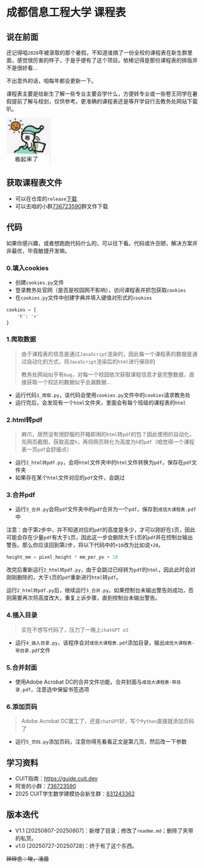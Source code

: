 # 成都信息工程大学 课程表

## 说在前面

还记得咱`2020`年被录取的那个暑假，不知道谁搞了一份全校的课程表在新生群里面，感觉很厉害的样子，于是乎便有了这个项目。依稀记得是那份课程表的排版并不是很好看...

不出意外的话，咱每年都会更新一下。

课程表主要是给新生了解一些专业主要会学什么，方便转专业或一些卷王同学在暑假提前了解与规划，仅供参考。更准确的课程表还是等开学自行去教务处网站下载叭。

![image-20250807152614782](assets/image-20250807152614782.png)

## 获取课程表文件

- 可以在仓库的`release`[下载](https://github.com/lovely-fafa/cuit-course-schedule/releases)
- 可以去咱的小群[736723590](https://qm.qq.com/q/cv9tlkrPJC)群文件下载

## 代码

如果你感兴趣，或者想跑跑代码什么的，可以往下看。代码或许丑陋，解决方案并非最优，毕竟敏捷开发嘛。

### 0.填入cookies

- 创建`cookies.py`文件
- 登录教务处官网（是否是校园网不影响），访问课程表并抓包获取`cookies`
- 在`cookies.py`文件中创建字典并填入键值对形式的`cookies`

```python
cookies = {
    'K': 'v'
}
```

### 1.爬取数据

> 由于课程表的信息是通过`JavaScript`渲染的，因此每一个课程表的数据是通过自动化的方式，将`JavaScript`渲染后的`html`进行保存的
>
> 教务处网站似乎有`bug`，对每一个校园依次获取课程信息才是完整数据，直接获取一个校区的数据似乎会漏数据...

- 运行代码`1_爬取.py`，该代码会使用`cookies.py`文件中的`cookies`请求教务处
- 运行完后，会发现有一个`html`文件夹，里面会有每个班级的课程表的`html`

### 2.html转pdf

> 麻爪，居然没有很舒服的开箱即用的`html`转`pdf`的包？因此使用的自动化，先网页截图，获取高度`h`，再将网页转化为高度为`h`的`pdf`（咱觉得一个课程表一页`pdf`会舒服点）

- 运行`2_html转pdf.py`，会将`html`文件夹中的`html`文件转换为`pdf`，保存在`pdf`文件夹
- 如果存在某个`html`文件对应的`pdf`文件，会跳过

### 3.合并pdf

- 运行`3_合并.py`会将`pdf`文件夹中的`pdf`合并为一个`pdf`，保存到`成信大课程表.pdf`中

注意：由于第`2`步中，并不知道对应的`pdf`的高度是多少，才可以刚好在`1`页，因此可能会存在少量`pdf`有大于`1`页，因此这一步会删除大于`1`页的`pdf`并在控制台输出警告。那么你应该回到第`2`步，将以下代码中的`+10`改为比如说`+20`。

```python
height_mm = pixel_height * mm_per_px + 10
```

改完后重新运行`2_html转pdf.py`，由于会跳过已经转为`pdf`的`html`，因此此时会对刚刚删除的，大于`1`页的`pdf`重新进行`html`转`pdf`。

运行`2_html转pdf.py`后，继续运行`3_合并.py`。如果控制台未输出警告则成功，否则需要再次将高度改大，重复上诉步骤，直到控制台未输出警告。

### 4.插入目录

> 实在不想写代码了，压力了一晚上`chatGPT o3`

- 运行`4_插入目录.py`，该程序会对`成信大课程表.pdf`添加目录，输出`成信大课程表-带目录.pdf`文件

### 5.合并封面

- 使用Adobe Acrobat DC的合并文件功能，合并封面与`成信大课程表-带目录.pdf`，注意选中保留书签选项

### 6.添加页码

> Adobe Acrobat DC罢工了，还是`chatGPT`好，写个`Python`直接就添加页码了

- 运行`5_页码.py`添加页码，注意你得先看看正文是第几页，然后改一下参数

## 学习资料

- CUIT指南：https://guide.cuit.dev
- 阿发的小群：[736723590](https://qm.qq.com/q/cv9tlkrPJC)
- 2025 CUIT学生数学建模协会新生群：[831243362](https://qm.qq.com/q/PP6oSoaVie)

## 版本迭代

- V1.1 [20250807-20250807]：新增了目录；修改了`readme.md`；删除了夹带的私货。
- v1.0 [20250727-20250728]：终于有了这个东西。

~~碎碎念：唉，凌晨~~